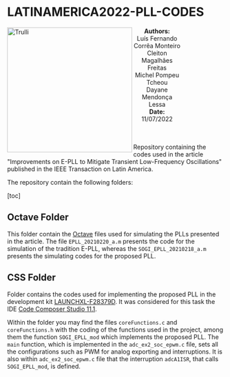 # LATINAMERICA2022-PLL-CODES






<div class="alert alert-block alert-info">
    <img src="https://www.uerj.br/wp-content/uploads/2019/07/logo-70anos-site.svg" alt="Trulli" width="290" align="left">
    <center style="width: 80%;">
        <div> <b>Authors:</b></div>
        <div>Luís Fernando Corrêa Monteiro</div>
        <div>Cleiton Magalhães Freitas</div>
        <div>Michel Pompeu Tcheou</div>
        <div>Dayane Mendonça Lessa</div>
        <div> <b>Date:</b> 11/07/2022</div>
    </center>
</div>



<br>
<br>


Repository containing the codes used in the article "Improvements on E-PLL to Mitigate Transient Low-Frequency Oscillations" published in the IEEE Transaction on Latin America.

The repository contain the following folders:

[toc]



## Octave Folder

This folder contain the [Octave](https://octave.org/index) files used for simulating the PLLs presented in the article. The file <code>EPLL_20210220_a.m</code> presents the code for the simulation of the tradition E-PLL, whereas the  <code>SOGI_EPLL_20210218_a.m</code> presents the simulating codes for the proposed PLL.


## CSS Folder

Folder contains the codes used for implementing the proposed PLL in the development kit [LAUNCHXL-F28379D](https://www.ti.com/tool/LAUNCHXL-F28379D). It was considered for this task the IDE [Code Composer Studio 11.1](https://www.ti.com/tool/download/CCSTUDIO/11.1.0.00011).

Within the folder you may find the files <code>coreFunctions.c</code> and <code>coreFunctions.h</code> with the coding of the functions used in the project, among them the function <code>SOGI_EPLL_mod</code> which implements the proposed PLL. The <code>main</code> function, which is implemented in the <code>adc_ex2_soc_epwm.c</code> file, sets all the configurations such as PWM for analog exporting and interruptions. It is also within <code>adc_ex2_soc_epwm.c</code> file that the interruption <code>adcA1ISR</code>, that calls <code>SOGI_EPLL_mod</code>, is defined.   
